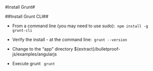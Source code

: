 #Install Grunt#

##Install Grunt CLI##
* From a command line (you may need to use sudo): 
`npm install -g grunt-cli`

* Verify the install - at the command line: 
`grunt --version`

* Change to the “app” directory ${extract}/bulletproof-js/examples/angularjs

* Execute grunt
` grunt`
